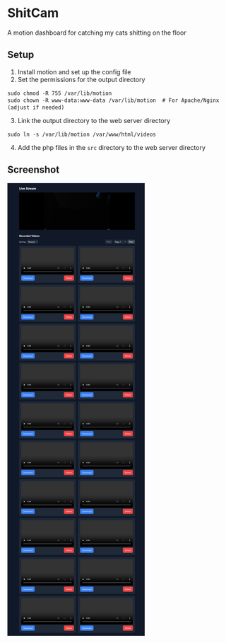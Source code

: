 # ShitCam

A motion dashboard for catching my cats shitting on the floor

## Setup

1. Install motion and set up the config file
2. Set the permissions for the output directory

```
sudo chmod -R 755 /var/lib/motion
sudo chown -R www-data:www-data /var/lib/motion  # For Apache/Nginx (adjust if needed)
```

3. Link the output directory to the web server directory

```
sudo ln -s /var/lib/motion /var/www/html/videos
```

4. Add the php files in the `src` directory to the web server directory

## Screenshot

![Screenshot](./assets/shitcam-site.png)